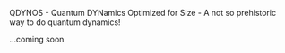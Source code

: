 QDYNOS - Quantum DYNamics Optimized for Size - A not so prehistoric way to do quantum dynamics!

...coming soon
